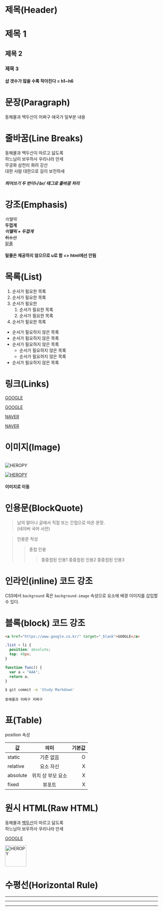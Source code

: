 # 제목(Header)

# 제목 1

## 제목 2

### 제목 3

#### 샵 갯수가 많을 수록 작아진다 = h1~h6

# 문장(Paragraph)

동해물과 백두산이 어쩌구
애국가 일부분 내용

# 줄바꿈(Line Breaks)

동해물과 백두산이 마르고 닳도록  
하느님이 보우하사 우리나라 만세  
무궁화 삼천리 화려 강산<br/>
대한 사람 대한으로 길이 보전하세

##### 띄어쓰기 두 번이나 br/ 태그로 줄바꿈 처리

# 강조(Emphasis)

_이텔릭_  
**두껍게**  
**_이텔릭 + 두껍게_**  
~~취소선~~  
<u>밑줄</u>

#### 밑줄은 제공하지 않으므로 u로 함 => html에선 안됨

# 목록(List)

1. 순서가 필요한 목록
1. 순서가 필요한 목록
1. 순서가 필요한
   1. 순서가 필요한 목록
   1. 순서가 필요한 목록
1. 순서가 필요한 목록

- 순서가 필요하지 않은 목록
- 순서가 필요하지 않은 목록
- 순서가 필요하지 않은 목록
  - 순서가 필요하지 않은 목록
  - 순서가 필요하지 않은 목록
- 순서가 필요하지 않은 목록

# 링크(Links)

<a href="https://google.com">GOOGLE</a>

[GOOGLE](https://google.com)

<a href="https://google.com" title="네이버로 이동">NAVER</a>

[NAVER](https://naver.com "네이버로 이동")

# 이미지(Image)

![]()

![HEROPY](https://heropy.blog/css/images/logo.png)

[![HEROPY](https://heropy.blog/css/images/logo.png)](https://heropy.blog/)

#### 이미지로 이동

# 인용문(BlockQuote)

> 남의 말이나 글에서 직접 또는 간접으로 따온 문장.  
> (네이버 국어 사전)

> 인용문 작성
>
> > 중첩 인용
> >
> > > 중중첩된 인용1
> > > 중중첩된 인용2
> > > 중중첩된 인용3

# 인라인(inline) 코드 강조

CSS에서 `background` 혹은 `background-image` 속성으로 요소에 배경 이미지를 삽입할 수 있다.

# 블록(block) 코드 강조

```html
<a href="https://www.google.co.kr/" target="_blank">GOOGLE</a>
```

```css
.list > li {
  position: absolute;
  top: 40px;
}
```

```javascript
function func() {
  var a = "AAA";
  return a;
}
```

```bash
$ git commit -m 'Study Markdown'
```

```plaintext
동해물과 어쩌구 저쩌구
```

# 표(Table)

position 속성

| 값       |       의미        | 기본값 |
| -------- | :---------------: | -----: |
| static   |     기준 없음     |      O |
| relative |     요소 자신     |      X |
| absolute | 위치 상 부모 요소 |      X |
| fixed    |      뷰포트       |      X |

# 원시 HTML(Raw HTML)

동해물과 <span style="text-decoration:underline">백두산</span>이 마르고 닳도록<br/>
하느님이 보우하사 우리나라 만세

<a href="https://www.google.co.kr/" target="_blank">GOOGLE</a>

<img width="70" src="https://heropy.blog/css/images/logo.png" alt="HEROPY"/>

# 수평선(Horizontal Rule)

---

---

---
